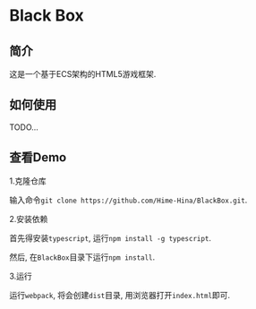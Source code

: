 # Black Box

## 简介

这是一个基于ECS架构的HTML5游戏框架.

## 如何使用

TODO...

## 查看Demo

  1.克隆仓库

  输入命令`git clone https://github.com/Hime-Hina/BlackBox.git`.

  2.安装依赖

  首先得安装`typescript`, 运行`npm install -g typescript`.

  然后, 在`BlackBox`目录下运行`npm install`.

  3.运行

  运行`webpack`, 将会创建`dist`目录, 用浏览器打开`index.html`即可.

